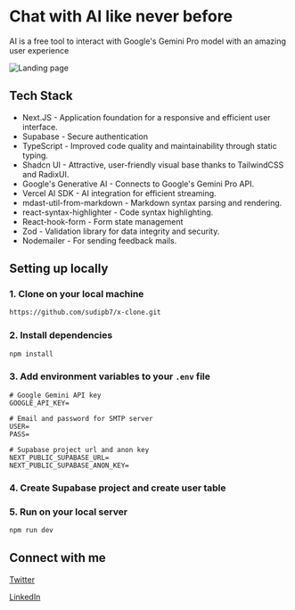 # Chat with AI like never before

AI is a free tool to interact with Google's Gemini Pro model with an amazing user experience

![Landing page](https://ai.sudipbiswas.me/og.png)

## Tech Stack

- Next.JS - Application foundation for a responsive and efficient user interface.
- Supabase - Secure authentication
- TypeScript - Improved code quality and maintainability through static typing.
- Shadcn UI - Attractive, user-friendly visual base thanks to TailwindCSS and RadixUI.
- Google's Generative AI - Connects to Google's Gemini Pro API.
- Vercel AI SDK - AI integration for efficient streaming.
- mdast-util-from-markdown - Markdown syntax parsing and rendering.
- react-syntax-highlighter - Code syntax highlighting.
- React-hook-form - Form state management
- Zod - Validation library for data integrity and security.
- Nodemailer - For sending feedback mails.

## Setting up locally

### 1. Clone on your local machine

```bash
https://github.com/sudipb7/x-clone.git
```

### 2. Install dependencies

```bash
npm install
```

### 3. Add environment variables to your `.env` file

```
# Google Gemini API key
GOOGLE_API_KEY=

# Email and password for SMTP server
USER=
PASS=

# Supabase project url and anon key
NEXT_PUBLIC_SUPABASE_URL=
NEXT_PUBLIC_SUPABASE_ANON_KEY=
```

### 4. Create Supabase project and create user table

### 5. Run on your local server

```bash
npm run dev
```

## Connect with me

[Twitter](https://twitter.com/SudipB7_)

[LinkedIn](https://linkedin.com/in/sudipb7)
